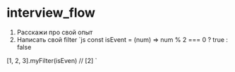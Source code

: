 # interview_flow

1. Расскажи про свой опыт
2. Написать свой filter
`js
const isEvent = (num) => num % 2 === 0 ? true : false 

[1, 2, 3].myFilter(isEven) // [2]
`